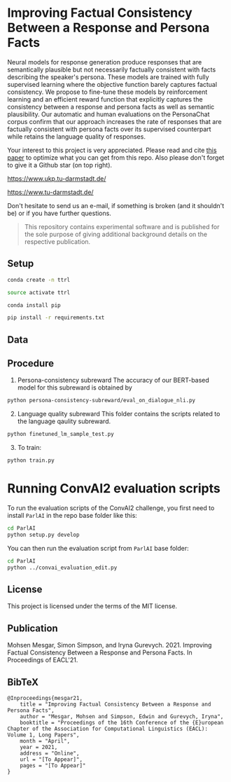# Improving Factual Consistency Between a Response and Persona Facts

Neural models for response generation produce responses that are semantically plausible but not necessarily factually consistent with facts describing the speaker's persona. 
These models are trained with fully supervised learning where the objective function barely captures factual consistency. 
We propose to fine-tune these models by reinforcement learning and an efficient reward function that explicitly captures the consistency between a response and persona facts as well as semantic plausibility. Our automatic and human evaluations on the PersonaChat corpus confirm that our approach increases the rate of responses that are factually consistent with persona facts over its supervised counterpart while retains the language quality of responses.  


Your interest to this project is very appreciated. 
Please read and cite [this paper](https://aclanthology.org/2021.eacl-main.44/) to optimize what you can get from this repo. 
Also please don't forget to give it a Github star (on top right).


https://www.ukp.tu-darmstadt.de/

https://www.tu-darmstadt.de/


Don't hesitate to send us an e-mail, if something is broken (and it shouldn't be) or if you have further questions.

> This repository contains experimental software and is published for the sole purpose of giving additional background details on the respective publication. 

## Setup

```bash
conda create -n ttrl

source activate ttrl 

conda install pip

pip install -r requirements.txt
```

## Data


## Procedure

1. Persona-consistency subreward
The accuracy of our BERT-based model for this subreward is obtained by 
```bash
python persona-consistency-subreward/eval_on_dialogue_nli.py 
```   

2. Language quality subreward
This folder contains the scripts related to the language qaulity subreward. 
```bash
python finetuned_lm_sample_test.py
```

3. To train:
```bash
python train.py
```
# Running ConvAI2 evaluation scripts

To run the evaluation scripts of the ConvAI2 challenge, you first need to install `ParlAI` in the repo base folder like this:

```bash
cd ParlAI
python setup.py develop
```

You can then run the evaluation script from `ParlAI` base folder:

```bash
cd ParlAI
python ../convai_evaluation_edit.py  
```   

## License

This project is licensed under the terms of the MIT license.

## Publication

Mohsen Mesgar, Simon Simpson, and Iryna Gurevych. 2021. Improving Factual Consistency Between a Response and Persona Facts. In Proceedings of EACL'21. 

## BibTeX
```
@Inproceedings{mesgar21,
    title = "Improving Factual Consistency Between a Response and Persona Facts",
    author = "Mesgar, Mohsen and Simpson, Edwin and Gurevych, Iryna",
    booktitle = "Proceedings of the 16th Conference of the {E}uropean Chapter of the Association for Computational Linguistics (EACL): Volume 1, Long Papers",
    month = "April",
    year = 2021,
    address = "Online",
    url = "[To Appear]",
    pages = "[To Appear]"
}
```
